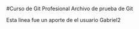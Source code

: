 #Curso de Git Profesional
Archivo de prueba de Git

Esta linea fue un aporte de el usuario Gabriel2
